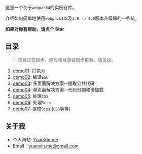 这是一个关于`webpack4`的实例仓库。

介绍如何简单地使用`webpack4`以及`3.0 -> 4.0`版本升级踩的一些坑。

**如果对你有帮助，请点个 Star**

## 目录

> 项目正在起步，源码和目录会同步更新。请见谅。

1.  [demo01](./demo01): 打包`JS`
2.  [demo02](./demo02): 编译`ES6`
3.  [demo03](./demo03): 多页面解决方案--提取公共代码
4.  [demo04](./demo04): 单页面解决方案--代码分割和懒加载
5.  [demo05](./demo05): 处理`CSS`
6.  [demo06](./demo06): 处理`Scss`
7.  [demo07](./demo07): 提取`Scss` (`CSS`等等)

## 关于我

- 个人网站: [YuanXin.me](http://yuanxin.me/)
- Email：yuanxin.me@gmail.com
